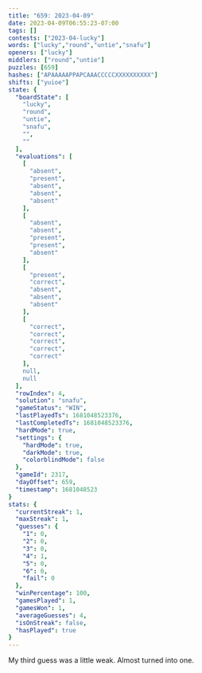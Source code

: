 ```yaml
---
title: "659: 2023-04-09"
date: 2023-04-09T06:55:23-07:00
tags: []
contests: ["2023-04-lucky"]
words: ["lucky","round","untie","snafu"]
openers: ["lucky"]
middlers: ["round","untie"]
puzzles: [659]
hashes: ["APAAAAAPPAPCAAACCCCCXXXXXXXXXX"]
shifts: ["yuioe"]
state: {
  "boardState": [
    "lucky",
    "round",
    "untie",
    "snafu",
    "",
    ""
  ],
  "evaluations": [
    [
      "absent",
      "present",
      "absent",
      "absent",
      "absent"
    ],
    [
      "absent",
      "absent",
      "present",
      "present",
      "absent"
    ],
    [
      "present",
      "correct",
      "absent",
      "absent",
      "absent"
    ],
    [
      "correct",
      "correct",
      "correct",
      "correct",
      "correct"
    ],
    null,
    null
  ],
  "rowIndex": 4,
  "solution": "snafu",
  "gameStatus": "WIN",
  "lastPlayedTs": 1681048523376,
  "lastCompletedTs": 1681048523376,
  "hardMode": true,
  "settings": {
    "hardMode": true,
    "darkMode": true,
    "colorblindMode": false
  },
  "gameId": 2317,
  "dayOffset": 659,
  "timestamp": 1681048523
}
stats: {
  "currentStreak": 1,
  "maxStreak": 1,
  "guesses": {
    "1": 0,
    "2": 0,
    "3": 0,
    "4": 1,
    "5": 0,
    "6": 0,
    "fail": 0
  },
  "winPercentage": 100,
  "gamesPlayed": 1,
  "gamesWon": 1,
  "averageGuesses": 4,
  "isOnStreak": false,
  "hasPlayed": true
}
---
```

<!-- more -->
My third guess was a little weak. Almost turned into one. 
